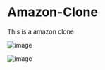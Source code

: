 # Amazon-Clone
This is a amazon clone



![image](https://user-images.githubusercontent.com/74227860/116691647-bd5dc000-a9d8-11eb-9c97-f9e4b1ae6aba.png)

![image](https://user-images.githubusercontent.com/74227860/116691674-cc447280-a9d8-11eb-8728-d16b5558b736.png)




